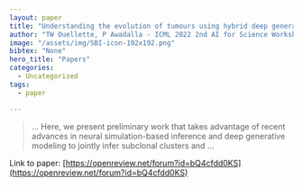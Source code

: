 ```yaml
---
layout: paper
title: "Understanding the evolution of tumours using hybrid deep generative models"
author: "TW Ouellette, P Awadalla - ICML 2022 2nd AI for Science Workshop - openreview.net"
image: "/assets/img/SBI-icon-192x192.png"
bibtex: "None"
hero_title: "Papers"
categories:
  - Uncategorized
tags:
  - paper

---
```

>… Here, we present preliminary work that takes advantage of recent advances in neural simulation-based inference and deep generative modeling to jointly infer subclonal clusters and …

Link to paper: [https://openreview.net/forum?id=bQ4cfdd0KS](https://openreview.net/forum?id=bQ4cfdd0KS)


